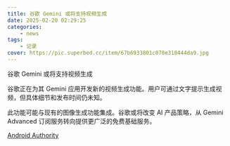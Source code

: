 ```yaml
---
title: 谷歌 Gemini 或将支持视频生成
date: 2025-02-20 02:29:25
categories: 
    - news
tags: 
    - 记录
cover: https://pic.superbed.cc/item/67b6933801c078e310444da9.jpg
---
```



谷歌 Gemini 或将支持视频生成

谷歌正在为其 Gemini 应用开发新的视频生成功能。用户可通过文字提示生成视频，但具体细节和发布时间仍未知。

<!--more-->

此功能可能与现有的图像生成功能集成。谷歌或将改变 AI 产品策略，从 Gemini Advanced 订阅服务转向提供更广泛的免费基础服务。

[Android Authority](https://www.androidauthority.com/gemini-video-generation-apk-teardown-3527254/)

